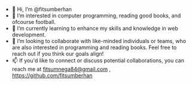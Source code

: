 - 👋 Hi, I’m @fitsumberhan
- 👀 I’m interested in computer programming, reading good books, and ofcourse football.  
- 🌱 I’m currently learning to enhance my skills and knowledge in web development.
- 💞️ I’m looking to collaborate with like-minded individuals or teams, who are also interested in programming and  reading books. Feel free to reach out if you think our goals align!
- 📫 If you'd like to connect or discuss potential collaborations, you can reach me at fitsumnega84@gmail.com , https://github.com/fitsumberhan

<!---
fitsumberhan/fitsumberhan is a ✨ special ✨ repository because its `README.md` (this file) appears on your GitHub profile.
You can click the Preview link to take a look at your changes.
--->
